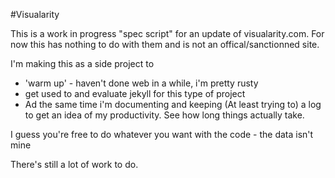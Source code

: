 #Visualarity

This is a work in progress "spec script" for an update of visualarity.com. For now this has nothing to do with them and is not an offical/sanctionned site.

I'm making this as a side project to 

- 'warm up' - haven't done web in a while, i'm pretty rusty
- get used to and evaluate jekyll for this type of project
- Ad the same time i'm documenting and keeping (At least trying to) a log to get an idea of my productivity. See how long things actually take.

I guess you're free to do whatever you want with the code - the data isn't mine

There's still a lot of work to do.